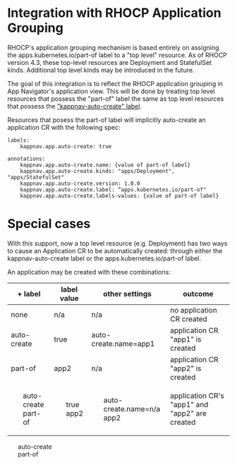 # Integration with RHOCP Application Grouping

RHOCP's application grouping mechanism is based entirely on assigning the apps.kubernetes.io/part-of label to a "top level" 
resource.  As of RHOCP version 4.3, these top-level resources are Deployment and StatefulSet kinds. Additional top level kinds
may be introduced in the future. 

The goal of this integration is to reflect the RHOCP application grouping in App Navigator's application view. This will be 
done by treating top level resources that possess the "part-of" label the same as top level resources that possess the 
["kappnav-auto-create" label](https://github.com/kappnav/design/blob/master/auto-app-lifecycle.md).  

Resources that posess the part-of label will implicitly auto-create an application CR with the following spec: 

```
labels: 
    kappnav.app.auto-create: true

annotations:
    kappnav.app.auto-create.name: {value of part-of label}
    kappnav.app.auto-create.kinds: "apps/Deployment", "apps/StatefulSet" 
    kappnav.app.auto-create.version: 1.0.0
    kappnav.app.auto-create.label: “apps.kubernetes.io/part-of"
    kappnav.app.auto-create.labels-values: {value of part-of label}
```

# Special cases

With this support, now a top level resource (e.g. Deployment) has two ways to cause an Application CR to be automatically
created: through either the kappnav-auto-create label or the apps.kubernetes.io/part-of label. 

An application may be created with these combinations:

|+ label | label value | other settings | outcome |  
|--------|-------------|----------------|---------|
| none | n/a | n/a | no application CR created | 
| auto-create | true | auto-create.name=app1 | application CR "app1" is created | 
| part-of | app2 | n/a | application CR "app2" is created | 
| <ul style="list-style-type:none;"> <li>auto-create</li> <li>part-of</li> <eul> |  <ul style="list-style-type:none;"> <li>true</li> <li>app2</li> <eul> | <ul style="list-style-type:none;"> <li>auto-create.name=n/a</li> <li>app2</li> <eul> | application CR's "app1" and "app2" are created | 


 <ul style="list-style-type:none;"> <li>auto-create</li> <li>part-of</li> <eul>
